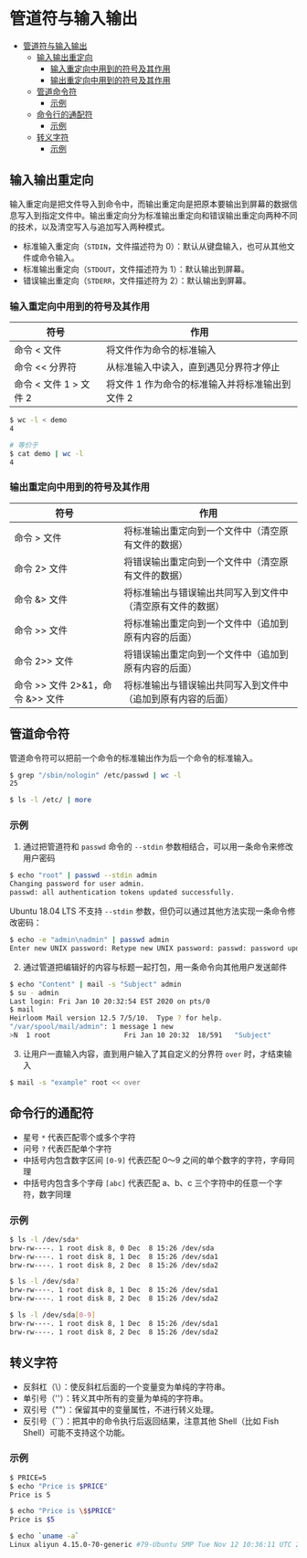 # 管道符与输入输出

- [管道符与输入输出](#管道符与输入输出)
  - [输入输出重定向](#输入输出重定向)
    - [输入重定向中用到的符号及其作用](#输入重定向中用到的符号及其作用)
    - [输出重定向中用到的符号及其作用](#输出重定向中用到的符号及其作用)
  - [管道命令符](#管道命令符)
    - [示例](#示例)
  - [命令行的通配符](#命令行的通配符)
    - [示例](#示例-1)
  - [转义字符](#转义字符)
    - [示例](#示例-2)

## 输入输出重定向

输入重定向是把文件导入到命令中，而输出重定向是把原本要输出到屏幕的数据信息写入到指定文件中。输出重定向分为标准输出重定向和错误输出重定向两种不同的技术，以及清空写入与追加写入两种模式。

- 标准输入重定向（`STDIN`，文件描述符为 0）：默认从键盘输入，也可从其他文件或命令输入。
- 标准输出重定向（`STDOUT`，文件描述符为 1）：默认输出到屏幕。
- 错误输出重定向（`STDERR`，文件描述符为 2）：默认输出到屏幕。

### 输入重定向中用到的符号及其作用

| 符号 | 作用 |
| --------- | --------- |
| 命令 < 文件 | 将文件作为命令的标准输入 |
| 命令 << 分界符 | 从标准输入中读入，直到遇见分界符才停止 |
| 命令 < 文件 1 > 文件 2 | 将文件 1 作为命令的标准输入并将标准输出到文件 2 |

```bash
$ wc -l < demo
4

# 等价于
$ cat demo | wc -l
4
```

### 输出重定向中用到的符号及其作用

| 符号 | 作用 |
| --------- | --------- |
| 命令 > 文件 | 将标准输出重定向到一个文件中（清空原有文件的数据） |
| 命令 2> 文件 | 将错误输出重定向到一个文件中（清空原有文件的数据） |
| 命令 &> 文件 | 将标准输出与错误输出共同写入到文件中（清空原有文件的数据） |
| 命令 >> 文件 | 将标准输出重定向到一个文件中（追加到原有内容的后面） |
| 命令 2>> 文件 | 将错误输出重定向到一个文件中（追加到原有内容的后面） |
| 命令 >> 文件 2>&1，命令 &>> 文件 | 将标准输出与错误输出共同写入到文件中（追加到原有内容的后面） |

## 管道命令符

管道命令符可以把前一个命令的标准输出作为后一个命令的标准输入。

```bash
$ grep "/sbin/nologin" /etc/passwd | wc -l
25
```

```bash
$ ls -l /etc/ | more
```

### 示例

1. 通过把管道符和 `passwd` 命令的 `--stdin` 参数相结合，可以用一条命令来修改用户密码

```bash
$ echo "root" | passwd --stdin admin
Changing password for user admin.
passwd: all authentication tokens updated successfully.
```

Ubuntu 18.04 LTS 不支持 `--stdin` 参数，但仍可以通过其他方法实现一条命令修改密码：

```bash
$ echo -e "admin\nadmin" | passwd admin
Enter new UNIX password: Retype new UNIX password: passwd: password updated successfully
```

2. 通过管道把编辑好的内容与标题一起打包，用一条命令向其他用户发送邮件

```bash
$ echo "Content" | mail -s "Subject" admin
$ su - admin
Last login: Fri Jan 10 20:32:54 EST 2020 on pts/0
$ mail
Heirloom Mail version 12.5 7/5/10.  Type ? for help.
"/var/spool/mail/admin": 1 message 1 new
>N  1 root                  Fri Jan 10 20:32  18/591   "Subject"
```

3. 让用户一直输入内容，直到用户输入了其自定义的分界符 `over` 时，才结束输入

```bash
$ mail -s "example" root << over
```


## 命令行的通配符

- 星号 `*` 代表匹配零个或多个字符
- 问号 `?` 代表匹配单个字符
- 中括号内包含数字区间 `[0-9]` 代表匹配 0～9 之间的单个数字的字符，字母同理
- 中括号内包含多个字母 `[abc]` 代表匹配 a、b、c 三个字符中的任意一个字符，数字同理

### 示例

```bash
$ ls -l /dev/sda*
brw-rw----. 1 root disk 8, 0 Dec  8 15:26 /dev/sda
brw-rw----. 1 root disk 8, 1 Dec  8 15:26 /dev/sda1
brw-rw----. 1 root disk 8, 2 Dec  8 15:26 /dev/sda2
```

```bash
$ ls -l /dev/sda?
brw-rw----. 1 root disk 8, 1 Dec  8 15:26 /dev/sda1
brw-rw----. 1 root disk 8, 2 Dec  8 15:26 /dev/sda2
```

```bash
$ ls -l /dev/sda[0-9]
brw-rw----. 1 root disk 8, 1 Dec  8 15:26 /dev/sda1
brw-rw----. 1 root disk 8, 2 Dec  8 15:26 /dev/sda2
```

## 转义字符

- 反斜杠（\）：使反斜杠后面的一个变量变为单纯的字符串。
- 单引号（''）：转义其中所有的变量为单纯的字符串。
- 双引号（""）：保留其中的变量属性，不进行转义处理。
- 反引号（``）：把其中的命令执行后返回结果，注意其他 Shell（比如 Fish Shell）可能不支持这个功能。

### 示例

```bash
$ PRICE=5
$ echo "Price is $PRICE"
Price is 5
```

```bash
$ echo "Price is \$$PRICE"
Price is $5
```

```bash
$ echo `uname -a`
Linux aliyun 4.15.0-70-generic #79-Ubuntu SMP Tue Nov 12 10:36:11 UTC 2019 x86_64 x86_64 x86_64 GNU/Linux
```
